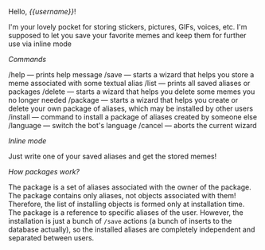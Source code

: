 Hello, *{{username}}*!

I'm your lovely pocket for storing stickers, pictures, GIFs, voices, etc. I'm supposed to let you save your favorite memes and keep them for further use via inline mode

*Commands*

/help — prints help message
/save — starts a wizard that helps you store a meme associated with some textual alias
/list — prints all saved aliases or packages
/delete — starts a wizard that helps you delete some memes you no longer needed
/package — starts a wizard that helps you create or delete your own package of aliases, which may be installed by other users
/install — command to install a package of aliases created by someone else
/language — switch the bot's language
/cancel — aborts the current wizard

*Inline mode*

Just write one of your saved aliases and get the stored memes!

*How packages work?*

The package is a set of aliases associated with the owner of the package. The package contains only aliases, not objects associated with them! Therefore, the list of installing objects is formed only at installation time. The package is a reference to specific aliases of the user. However, the installation is just a bunch of `/save` actions (a bunch of inserts to the database actually), so the installed aliases are completely independent and separated between users.
